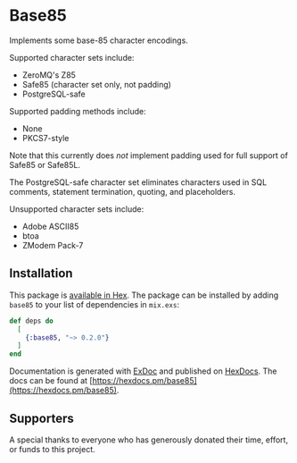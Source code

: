 # Base85

Implements some base-85 character encodings.

Supported character sets include:
- ZeroMQ's Z85
- Safe85 (character set only, not padding)
- PostgreSQL-safe

Supported padding methods include:
- None
- PKCS7-style

Note that this currently does *not* implement padding used for full support of
Safe85 or Safe85L.

The PostgreSQL-safe character set eliminates characters used in SQL comments,
statement termination, quoting, and placeholders.

Unsupported character sets include:
- Adobe ASCII85
- btoa
- ZModem Pack-7

## Installation

This package is [available in Hex](https://hex.pm/packages/base85). The package
can be installed by adding `base85` to your list of dependencies in `mix.exs`:

```elixir
def deps do
  [
    {:base85, "~> 0.2.0"}
  ]
end
```

Documentation is generated with [ExDoc](https://github.com/elixir-lang/ex_doc)
and published on [HexDocs](https://hexdocs.pm). The docs can
be found at [https://hexdocs.pm/base85](https://hexdocs.pm/base85).

## Supporters

A special thanks to everyone who has generously donated their time, effort, or
funds to this project.

<!-- readme: jvantuyl,collaborators,contributors,sponsors,bots/- -start -->
<!-- readme: jvantuyl,collaborators,contributors,sponsors,bots/- -end -->

